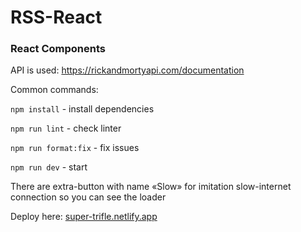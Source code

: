 # RSS-React

### React Components

API is used: https://rickandmortyapi.com/documentation 

Common commands:

`npm install` - install dependencies

`npm run lint` - check linter

`npm run format:fix`  - fix issues

`npm run dev`  - start

There are extra-button with name «Slow» for imitation slow-internet connection so you can see the loader

Deploy here:  [super-trifle.netlify.app](https://merry-begonia-9cb255.netlify.app)